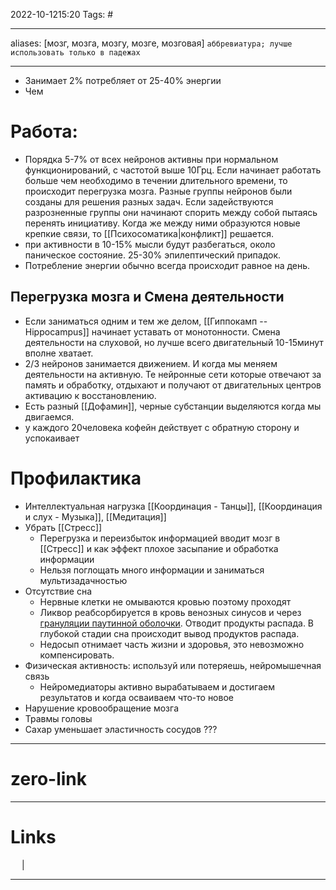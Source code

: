 2022-10-1215:20
Tags: #

---
aliases: [мозг, мозга, мозгу, мозге, мозговая] `аббревиатура; лучше использовать только в падежах`

---
- Занимает 2% потребляет от 25-40% энергии
- Чем
# Работа:
- Порядка 5-7% от всех нейронов активны при нормальном функционирований, с частотой выше 10Грц. Если начинает работать больше чем необходимо в течении длительного времени, то происходит перегрузка мозга. Разные группы нейронов были созданы для решения разных задач. Если задействуются разрозненные группы они начинают спорить между собой пытаясь перенять инициативу. Когда же между ними образуются новые крепкие связи, то [[Психосоматика|конфликт]] решается.
- при активности в 10-15% мысли будут разбегаться, около паническое состояние. 25-30% эпилептический припадок.
- Потребление энергии обычно всегда происходит равное на день.
## Перегрузка мозга и Смена деятельности 
- Если заниматься одним и тем же делом, [[Гиппокамп -- Hippocampus]] начинает уставать от монотонности. Смена деятельности на слуховой, но лучше всего двигательный 10-15минут вполне хватает. 
- 2/3 нейронов занимается движением. И когда мы меняем деятельности на активную. Те нейронные сети которые отвечают за память и обработку, отдыхают и получают от двигательных центров активацию к восстановлению.
- Есть разный [[Дофамин]], черные субстанции выделяются когда мы двигаемся. 
- у каждого 20человека кофейн действует с обратную сторону и успокаивает

# Профилактика
- Интеллектуальная нагрузка [[Координация - Танцы]], [[Координация и слух - Музыка]], [[Медитация]]
- Убрать [[Стресс]]
	- Перегрузка и переизбыток информацией вводит мозг в  [[Стресс]] и как эффект плохое засыпание и обработка информации
	- Нельзя поглощать много информации и заниматься мультизадачностью
- Отсутствие сна
	- Нервные клетки не омываются кровью поэтому проходят 
	- Ликвор реабсорбируется в кровь венозных синусов и через [грануляции паутинной оболочки](https://ru.wikipedia.org/wiki/%D0%93%D1%80%D0%B0%D0%BD%D1%83%D0%BB%D1%8F%D1%86%D0%B8%D0%B8_%D0%BF%D0%B0%D1%83%D1%82%D0%B8%D0%BD%D0%BD%D0%BE%D0%B9_%D0%BE%D0%B1%D0%BE%D0%BB%D0%BE%D1%87%D0%BA%D0%B8 "Грануляции паутинной оболочки"). Отводит продукты распада. В глубокой стадии сна происходит вывод продуктов распада. 
	- Недосып отнимает часть жизни и здоровья, это невозможно компенсировать.
- Физическая активность: используй или потеряешь, нейромышечная связь
	- Нейромедиаторы активно вырабатываем и достигаем результатов и когда осваиваем что-то новое
- Нарушение кровообращение мозга
- Травмы головы
- Сахар уменьшает эластичность сосудов ??? 



---
# zero-link


---
# Links
 &emsp; | &emsp; 


---